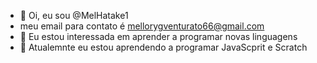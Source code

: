 
- 👋 Oi, eu sou @MelHatake1
- meu email para contato é mellorygventurato66@gmail.com
- 👀 Eu estou interessada em aprender a programar novas linguagens 
- 🌱 Atualemnte eu estou aprendendo a programar JavaScprit e Scratch 



